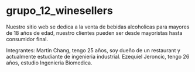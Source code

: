# grupo_12_winesellers

Nuestro sitio web se dedica a la venta de bebidas alcoholicas para mayores de 18 años de edad, nuestro clientes pueden ser desde mayoristas hasta consumidor final.

Integrantes:
Martin Chang, tengo 25 años, soy dueño de un restaurant y actualmente estudiante de ingenieria industrial.
Ezequiel Jeroncic, tengo 26 años, estudio Ingenieria Biomedica. 
